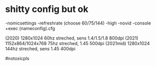 # shitty config but ok

-nomicsettings -refreshrate (choose 60/75/144) -high -novid -console +exec (nameconfig).cfg

(2020)  1280x1024 60hz streched, sens 1.4/1.5/1.8 800dpi 
(2021)  1152x864/1024x768 75hz streched, 1.45 500dpi
(2021mid) 1280x1024 144hz streched, sens 1.45 400dpi

#notoxicpls
